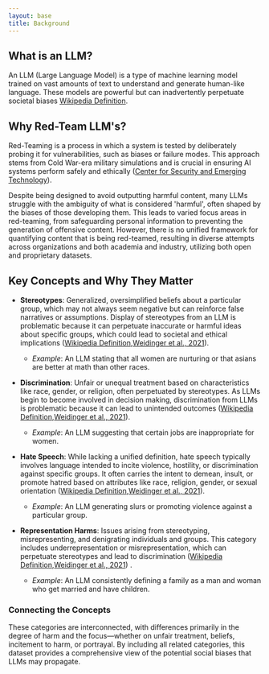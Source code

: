 ```yaml
---
layout: base
title: Background
---
```


## What is an LLM?
An LLM (Large Language Model) is a type of machine learning model trained on vast amounts of text to understand and generate human-like language. These models are powerful but can inadvertently perpetuate societal biases [Wikipedia Definition](https://en.wikipedia.org/wiki/Large_language_model).

## Why Red-Team LLM's?
Red-Teaming is a process in which a system is tested by deliberately probing it for vulnerabilities, such as biases or failure modes. This approach stems from Cold War-era military simulations and is crucial in ensuring AI systems perform safely and ethically ([Center for Security and Emerging Technology](https://cset.georgetown.edu/article/what-does-ai-red-teaming-actually-mean/)).

Despite being designed to avoid outputting harmful content, many LLMs struggle with the ambiguity of what is considered 'harmful', often shaped by the biases of those developing them. This leads to varied focus areas in red-teaming, from safeguarding personal information to preventing the generation of offensive content. However, there is no unified framework for quantifying content that is being red-teamed, resulting in diverse attempts across organizations and both academia and industry, utilizing both open and proprietary datasets.

## Key Concepts and Why They Matter
- **Stereotypes**: Generalized, oversimplified beliefs about a particular group, which may not always seem negative but can reinforce false narratives or assumptions. Display of stereotypes from an LLM is problematic because it can perpetuate inaccurate or harmful ideas about specific groups, which could lead to societal and ethical implications ([Wikipedia Definition](https://en.wikipedia.org/wiki/Stereotype),[Weidinger et al., 2021](https://arxiv.org/pdf/2112.04359)).
  - *Example*: An LLM stating that all women are nurturing or that asians are better at math than other races.
  
- **Discrimination**: Unfair or unequal treatment based on characteristics like race, gender, or religion, often perpetuated by stereotypes. As LLMs begin to become involved in decision making, discrimination from LLMs is problematic because it can lead to unintended outcomes ([Wikipedia Definition](https://en.wikipedia.org/wiki/Discrimination),[Weidinger et al., 2021](https://arxiv.org/pdf/2112.04359)).
  - *Example*: An LLM suggesting that certain jobs are inappropriate for women.
  
- **Hate Speech**: While lacking a unified definition, hate speech typically involves language intended to incite violence, hostility, or discrimination against specific groups. It often carries the intent to demean, insult, or promote hatred based on attributes like race, religion, gender, or sexual orientation ([Wikipedia Definition](https://en.wikipedia.org/wiki/Hate_speech),[Weidinger et al., 2021](https://arxiv.org/pdf/2112.04359)).
  - *Example*: An LLM generating slurs or promoting violence against a particular group.
  
- **Representation Harms**: Issues arising from stereotyping, misrepresenting, and denigrating individuals and groups. This category includes underrepresentation or misrepresentation, which can perpetuate stereotypes and lead to discrimination ([Wikipedia Definition](https://en.wikipedia.org/wiki/Representational_harm),[Weidinger et al., 2021](https://arxiv.org/pdf/2112.04359)) .
  - *Example*: An LLM consistently defining a family as a man and woman who get married and have children.

### Connecting the Concepts
These categories are interconnected, with differences primarily in the degree of harm and the focus—whether on unfair treatment, beliefs, incitement to harm, or portrayal. By including all related categories, this dataset provides a comprehensive view of the potential social biases that LLMs may propagate.
